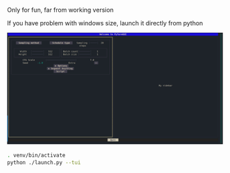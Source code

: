 Only for fun, far from working version

If you have problem with windows size, launch it directly from python

![](/images/screenshot.jpg)

```bash
. venv/bin/activate
python ./launch.py --tui
```
